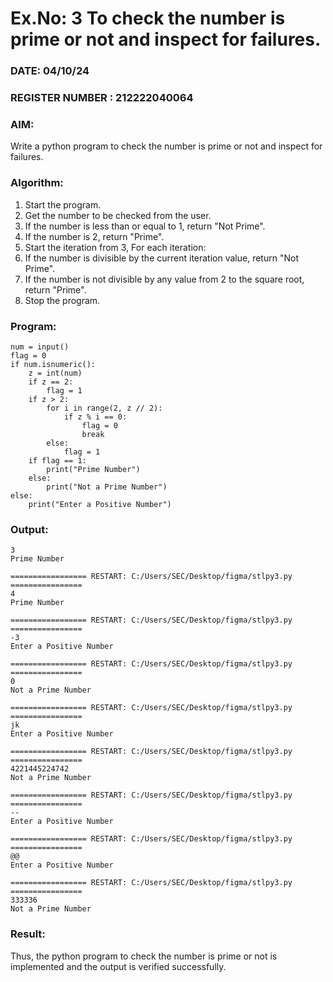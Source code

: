 # Ex.No: 3 To check the number is prime or not and inspect for failures.
 
### DATE:  04/10/24                                                                          
### REGISTER NUMBER : 212222040064
### AIM: 
Write a python program to check the number is prime or not and inspect for failures.
 
### Algorithm:
1. Start the program.
2. Get the number to be checked from the user.
3. If the number is less than or equal to 1, return "Not Prime".
4. If the number is 2, return "Prime".
5. Start the iteration from 3, For each iteration:
6. If the number is divisible by the current iteration value, return "Not Prime".
7. If the number is not divisible by any value from 2 to the square root, return "Prime".
8. Stop the program.

### Program:
```
num = input()
flag = 0
if num.isnumeric():
    z = int(num)
    if z == 2:
        flag = 1
    if z > 2:
        for i in range(2, z // 2):
            if z % i == 0:
                flag = 0
                break
        else:
            flag = 1
    if flag == 1:
        print("Prime Number")
    else:
        print("Not a Prime Number")
else:
    print("Enter a Positive Number")

```




### Output:
```
3
Prime Number

================= RESTART: C:/Users/SEC/Desktop/figma/stlpy3.py ================
4
Prime Number

================= RESTART: C:/Users/SEC/Desktop/figma/stlpy3.py ================
-3
Enter a Positive Number

================= RESTART: C:/Users/SEC/Desktop/figma/stlpy3.py ================
0
Not a Prime Number

================= RESTART: C:/Users/SEC/Desktop/figma/stlpy3.py ================
jk
Enter a Positive Number

================= RESTART: C:/Users/SEC/Desktop/figma/stlpy3.py ================
4221445224742
Not a Prime Number

================= RESTART: C:/Users/SEC/Desktop/figma/stlpy3.py ================
--
Enter a Positive Number

================= RESTART: C:/Users/SEC/Desktop/figma/stlpy3.py ================
@@
Enter a Positive Number

================= RESTART: C:/Users/SEC/Desktop/figma/stlpy3.py ================
333336
Not a Prime Number

```
### Result:
Thus, the python program to check the number is prime or not is implemented and the output is verified successfully.
